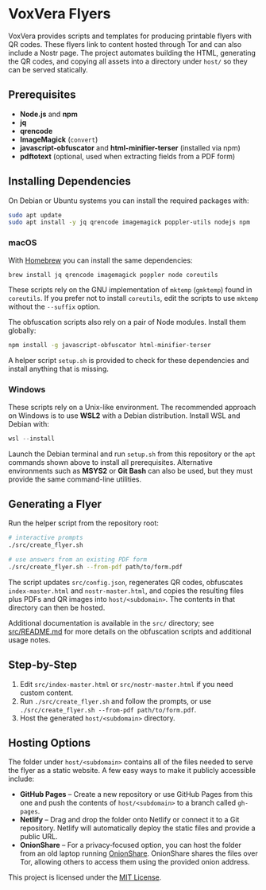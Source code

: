 # VoxVera Flyers

VoxVera provides scripts and templates for producing printable flyers with QR codes. These flyers link to content hosted through Tor and can also include a Nostr page. The project automates building the HTML, generating the QR codes, and copying all assets into a directory under `host/` so they can be served statically.

## Prerequisites
- **Node.js** and **npm**
- **jq**
- **qrencode**
- **ImageMagick** (`convert`)
- **javascript-obfuscator** and **html-minifier-terser** (installed via npm)
- **pdftotext** (optional, used when extracting fields from a PDF form)

## Installing Dependencies

On Debian or Ubuntu systems you can install the required packages with:

```bash
sudo apt update
sudo apt install -y jq qrencode imagemagick poppler-utils nodejs npm
```

### macOS

With [Homebrew](https://brew.sh) you can install the same dependencies:

```bash
brew install jq qrencode imagemagick poppler node coreutils
```

These scripts rely on the GNU implementation of `mktemp` (`gmktemp`) found in
`coreutils`. If you prefer not to install `coreutils`, edit the scripts to use
`mktemp` without the `--suffix` option.

The obfuscation scripts also rely on a pair of Node modules. Install them
globally:

```bash
npm install -g javascript-obfuscator html-minifier-terser
```

A helper script `setup.sh` is provided to check for these dependencies and
install anything that is missing.

### Windows

These scripts rely on a Unix-like environment. The recommended approach on
Windows is to use **WSL2** with a Debian distribution. Install WSL and Debian
with:

```powershell
wsl --install
```

Launch the Debian terminal and run `setup.sh` from this repository or the
`apt` commands shown above to install all prerequisites. Alternative
environments such as **MSYS2** or **Git Bash** can also be used, but they must
provide the same command-line utilities.

## Generating a Flyer
Run the helper script from the repository root:

```bash
# interactive prompts
./src/create_flyer.sh

# use answers from an existing PDF form
./src/create_flyer.sh --from-pdf path/to/form.pdf
```

The script updates `src/config.json`, regenerates QR codes, obfuscates `index-master.html` and `nostr-master.html`, and copies the resulting files plus PDFs and QR images into `host/<subdomain>`. The contents in that directory can then be hosted.

Additional documentation is available in the `src/` directory; see [src/README.md](src/README.md) for more details on the obfuscation scripts and additional usage notes.

## Step-by-Step
1. Edit `src/index-master.html` or `src/nostr-master.html` if you need custom content.
2. Run `./src/create_flyer.sh` and follow the prompts, or use `./src/create_flyer.sh --from-pdf path/to/form.pdf`.
3. Host the generated `host/<subdomain>` directory.

## Hosting Options
The folder under `host/<subdomain>` contains all of the files needed to serve
the flyer as a static website. A few easy ways to make it publicly accessible
include:

- **GitHub Pages** – Create a new repository or use GitHub Pages from this one
  and push the contents of `host/<subdomain>` to a branch called `gh-pages`.
- **Netlify** – Drag and drop the folder onto Netlify or connect it to a Git
  repository. Netlify will automatically deploy the static files and provide a
  public URL.
- **OnionShare** – For a privacy‑focused option, you can host the folder from
  an old laptop running [OnionShare](https://onionshare.org). OnionShare shares
  the files over Tor, allowing others to access them using the provided onion
  address.

This project is licensed under the [MIT License](./LICENSE).
